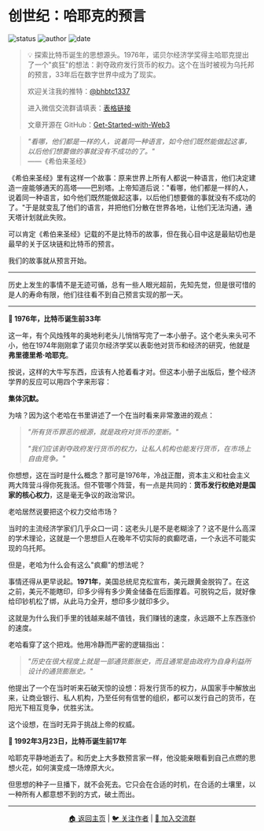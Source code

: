 # 创世纪：哈耶克的预言

![status](https://img.shields.io/badge/状态-已完成-success)
![author](https://img.shields.io/badge/作者-beihaili-blue)
![date](https://img.shields.io/badge/日期-2025--07%20block%20904975-orange)

> 💡 探索比特币诞生的思想源头。1976年，诺贝尔经济学奖得主哈耶克提出了一个"疯狂"的想法：剥夺政府发行货币的权力。这个在当时被视为乌托邦的预言，33年后在数字世界中成为了现实。
> 
> 欢迎关注我的推特：[@bhbtc1337](https://twitter.com/bhbtc1337)
> 
> 进入微信交流群请填表：[表格链接](https://forms.gle/QMBwL6LwZyQew1tX8)
> 
> 文章开源在 GitHub：[Get-Started-with-Web3](https://github.com/beihaili/Get-Started-with-Web3)
> 

> *"看哪，他们都是一样的人，说着同一种语言，如今他们既然能做起这事，以后他们想要做的事就没有不成功的了。"*  
> ——《希伯来圣经》

《希伯来圣经》里有这样一个故事：原来世界上所有人都说一种语言，他们决定建造一座能够通天的高塔——巴别塔。上帝知道后说："看哪，他们都是一样的人，说着同一种语言，如今他们既然能做起这事，以后他们想要做的事就没有不成功的了。"于是就变乱了他们的语言，并把他们分散在世界各地，让他们无法沟通，通天塔计划就此失败。

可以肯定《希伯来圣经》记载的不是比特币的故事，但在我心目中这是最贴切也是最早的关于区块链和比特币的预言。

我们的故事就从预言开始。

---

历史上发生的事情不是无迹可循，总有一些人眼光超前，先知先觉，但是很可惜的是人的寿命有限，他们往往看不到自己预言实现的那一天。

---

**📅 1976年，比特币诞生前33年**

这一年，有个风烛残年的奥地利老头儿悄悄写完了一本小册子。这个老头来头可不小，他在1974年刚刚拿了诺贝尔经济学奖以表彰他对货币和经济的研究，他就是**弗里德里希·哈耶克**。

按说，这样的大牛写东西，应该有人抢着看才对。但这本小册子出版后，整个经济学界的反应可以用四个字来形容：

**集体沉默。**

为啥？因为这个老哈在书里讲述了一个在当时看来非常激进的观点：

> *"所有货币罪恶的根源，就是政府对货币的垄断。"*
> 
> *"我们应该剥夺政府发行货币的权力，让私人机构也能发行货币，在市场上自由竞争。"*

你想想，这在当时是什么概念？那可是1976年，冷战正酣，资本主义和社会主义两大阵营斗得你死我活。但不管哪个阵营，有一点是共同的：**货币发行权绝对是国家的核心权力**，这是毫无争议的政治常识。

老哈居然说要把这个权力交给市场？

当时的主流经济学家们几乎众口一词：这老头儿是不是老糊涂了？这不是什么高深的学术理论，这就是一个思想巨人在晚年不切实际的疯癫呓语，一个永远不可能实现的乌托邦。

但是，老哈为什么会有这么"疯癫"的想法呢？

事情还得从更早说起。**1971年**，美国总统尼克松宣布，美元跟黄金脱钩了。在这之前，美元不能瞎印，印多少得有多少黄金储备在后面撑着。可脱钩之后，就好像给印钞机松了绑，从此马力全开，想印多少就印多少。

这就是为什么我们手里的钱越来越不值钱，我们赚钱的速度，永远跟不上东西涨价的速度。

老哈看穿了这个把戏。他用冷静而严密的逻辑指出：

> *"历史在很大程度上就是一部通货膨胀史，而且通常是由政府为自身利益所设计的通货膨胀史。"*

他提出了一个在当时听来石破天惊的设想：将发行货币的权力，从国家手中解放出来，让商业银行、私人机构，乃至任何有信誉的组织，都可以发行自己的货币，在阳光下相互竞争，优胜劣汰。

这个设想，在当时无异于挑战上帝的权威。

**📅 1992年3月23日，比特币诞生前17年**

哈耶克平静地逝去了。和历史上大多数预言家一样，他没能亲眼看到自己点燃的思想火花，如何演变成一场燎原大火。

但思想的种子一旦播下，就不会死去。它只会在合适的时机，在合适的土壤里，以一种所有人都意想不到的方式，破土而出。

---

<div align="center">
<a href="https://github.com/beihaili/Get-Started-with-Web3">🏠 返回主页</a> | 
<a href="https://twitter.com/bhbtc1337">🐦 关注作者</a> | 
<a href="https://forms.gle/QMBwL6LwZyQew1tX8">📝 加入交流群</a>
</div>
